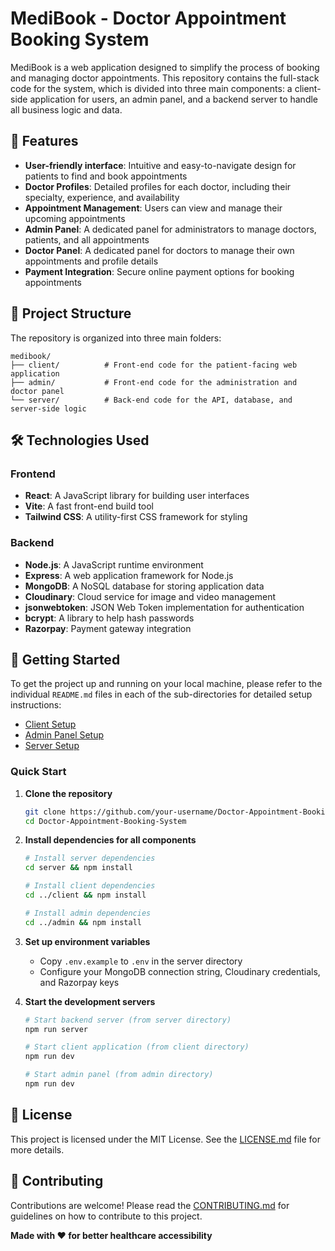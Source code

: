# MediBook - Doctor Appointment Booking System

MediBook is a web application designed to simplify the process of booking and managing doctor appointments. This repository contains the full-stack code for the system, which is divided into three main components: a client-side application for users, an admin panel, and a backend server to handle all business logic and data.

## 🌟 Features

- **User-friendly interface**: Intuitive and easy-to-navigate design for patients to find and book appointments
- **Doctor Profiles**: Detailed profiles for each doctor, including their specialty, experience, and availability
- **Appointment Management**: Users can view and manage their upcoming appointments
- **Admin Panel**: A dedicated panel for administrators to manage doctors, patients, and all appointments
- **Doctor Panel**: A dedicated panel for doctors to manage their own appointments and profile details
- **Payment Integration**: Secure online payment options for booking appointments

## 📁 Project Structure

The repository is organized into three main folders:

```
medibook/
├── client/          # Front-end code for the patient-facing web application
├── admin/           # Front-end code for the administration and doctor panel
└── server/          # Back-end code for the API, database, and server-side logic
```

## 🛠️ Technologies Used

### Frontend
- **React**: A JavaScript library for building user interfaces
- **Vite**: A fast front-end build tool
- **Tailwind CSS**: A utility-first CSS framework for styling

### Backend
- **Node.js**: A JavaScript runtime environment
- **Express**: A web application framework for Node.js
- **MongoDB**: A NoSQL database for storing application data
- **Cloudinary**: Cloud service for image and video management
- **jsonwebtoken**: JSON Web Token implementation for authentication
- **bcrypt**: A library to help hash passwords
- **Razorpay**: Payment gateway integration

## 🚀 Getting Started

To get the project up and running on your local machine, please refer to the individual `README.md` files in each of the sub-directories for detailed setup instructions:

- [Client Setup](./client/README.md)
- [Admin Panel Setup](./admin/README.md)
- [Server Setup](./server/README.md)

### Quick Start

1. **Clone the repository**
   ```bash
   git clone https://github.com/your-username/Doctor-Appointment-Booking-System.git
   cd Doctor-Appointment-Booking-System
   ```

2. **Install dependencies for all components**
   ```bash
   # Install server dependencies
   cd server && npm install
   
   # Install client dependencies
   cd ../client && npm install
   
   # Install admin dependencies
   cd ../admin && npm install
   ```

3. **Set up environment variables**
   - Copy `.env.example` to `.env` in the server directory
   - Configure your MongoDB connection string, Cloudinary credentials, and Razorpay keys

4. **Start the development servers**
   ```bash
   # Start backend server (from server directory)
   npm run server
   
   # Start client application (from client directory)
   npm run dev
   
   # Start admin panel (from admin directory)
   npm run dev
   ```

## 📄 License

This project is licensed under the MIT License. See the [LICENSE.md](LICENSE.md) file for more details.

## 🤝 Contributing

Contributions are welcome! Please read the [CONTRIBUTING.md](CONTRIBUTING.md) for guidelines on how to contribute to this project.


**Made with ❤️ for better healthcare accessibility**